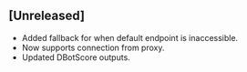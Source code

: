 ## [Unreleased]
 - Added fallback for when default endpoint is inaccessible.
 - Now supports connection from proxy.
 - Updated DBotScore outputs.
